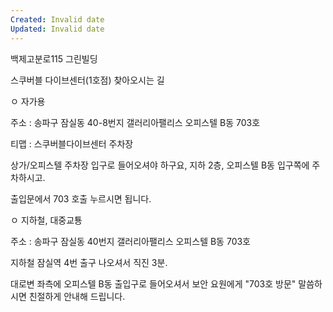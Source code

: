 ```yaml
---
Created: Invalid date
Updated: Invalid date
---
```

백제고분로115 그린빌딩

스쿠버블 다이브센터(1호점) 찾아오시는 길

ㅇ 자가용

주소 : 송파구 잠실동 40-8번지 갤러리아팰리스 오피스텔 B동 703호

티맵 : 스쿠버블다이브센터 주차장

상가/오피스텔 주차장 입구로 들어오셔야 하구요, 지하 2층, 오피스텔 B동 입구쪽에 주차하시고.

출입문에서 703 호출 누르시면 됩니다.

ㅇ 지하철, 대중교툥

주소 : 송파구 잠실동 40번지 갤러리아팰리스 오피스텔 B동 703호

지하철 잠실역 4번 출구 나오셔서 직진 3분.

대로변 좌측에 오피스텔 B동 출입구로 들어오셔서 보안 요원에게 "703호 방문" 말씀하시면 친절하게 안내해 드립니다.